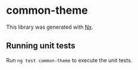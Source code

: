 # common-theme

This library was generated with [Nx](https://nx.dev).

## Running unit tests

Run `ng test common-theme` to execute the unit tests.
